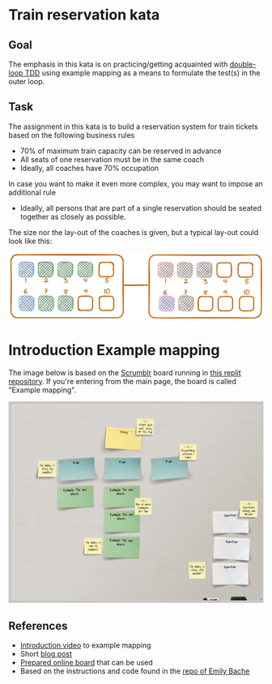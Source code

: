 # Train reservation kata

## Goal

The emphasis in this kata is on practicing/getting acquainted with 
[double-loop TDD](https://sammancoaching.org/learning_hours/bdd/double_loop_tdd.html)
using example mapping as a means to formulate the test(s) in the outer loop.

## Task

The assignment in this kata is to build a reservation system for
train tickets based on the following business rules

- 70% of maximum train capacity can be reserved in advance
- All seats of one reservation must be in the same coach
- Ideally, all coaches have 70% occupation

In case you want to make it even more complex, you may want
to impose an additional rule

- Ideally, all persons that are part of a single reservation
  should be seated together as closely as possible.

The size nor the lay-out of the coaches is given, but a typical lay-out
could look like this:

![Sample configuration](./images/train-reservation-kata.png)

# Introduction Example mapping

The image below is based on the [Scrumblr](http://scrumblr.ca/) board running in 
[this replit repository](https://scrumblr.zwh.repl.co/Example%20mapping). 
If you're entering from the main page, the board is called "Example mapping".

![Example mapping](./images/example-mapping.png)


## References

- [Introduction video](https://www.youtube.com/watch?v=VwvrGfWmG_U) to example mapping
- Short [blog post](https://cucumber.io/blog/bdd/example-mapping-introduction/)
- [Prepared online board](https://scrumblr.zwh.repl.co/Example%20mapping) that can be used
- Based on the instructions and code found in the [repo of Emily Bache](https://github.com/emilybache/KataTrainReservation/tree/master#readme)
